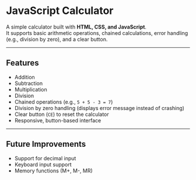 # JavaScript Calculator

A simple calculator built with **HTML, CSS, and JavaScript**.  
It supports basic arithmetic operations, chained calculations, error handling (e.g., division by zero), and a clear button.  

---

## Features

- Addition  
- Subtraction  
- Multiplication  
- Division  
- Chained operations (e.g., `5 + 5 - 3 = 7`)  
- Division by zero handling (displays error message instead of crashing)  
- Clear button (`CE`) to reset the calculator  
- Responsive, button-based interface   

---

## Future Improvements

- Support for decimal input  
- Keyboard input support  
- Memory functions (M+, M-, MR)  
